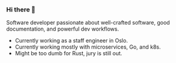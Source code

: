### Hi there 👋

Software developer passionate about well-crafted software, good documentation, and powerful dev workflows.

- Currently working as a staff engineer in Oslo.
- Currently working mostly with microservices, Go, and k8s.
- Might be too dumb for Rust, jury is still out.
